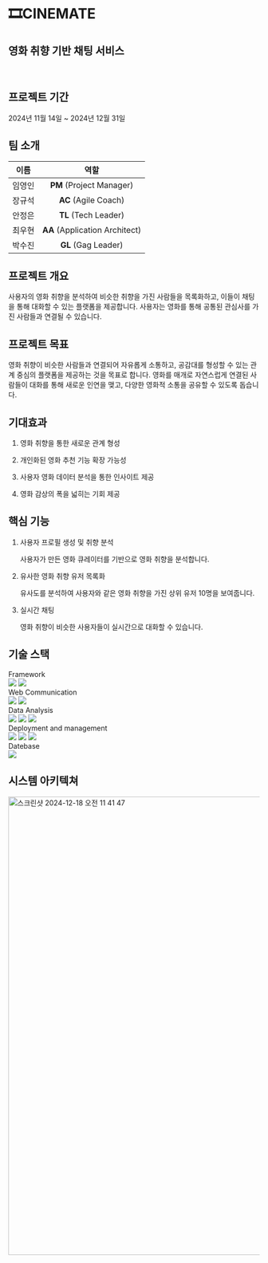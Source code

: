 # 🎞️CINEMATE

## 영화 취향 기반 채팅 서비스
<br>

## 프로젝트 기간
2024년 11월 14일 ~ 2024년 12월 31일


## 팀 소개
| 이름 | 역할 | 
|:------:|:--------:|
| 임영인 | **PM** (Project Manager) |
| 장규석 | **AC** (Agile Coach)|
| 안정은 | **TL** (Tech Leader)|
| 최우현 | **AA** (Application Architect)|
| 박수진 | **GL** (Gag Leader)|


##  프로젝트 개요
사용자의 영화 취향을 분석하여 비슷한 취향을 가진 사람들을 목록화하고, 이들이 채팅을 통해 대화할 수 있는 플랫폼을 제공합니다. 사용자는 영화를 통해 공통된 관심사를 가진 사람들과 연결될 수 있습니다.

## 프로젝트 목표
영화 취향이 비슷한 사람들과 연결되어 자유롭게 소통하고, 공감대를 형성할 수 있는 관계 중심의 플랫폼을 제공하는 것을 목표로 합니다. 영화를 매개로 자연스럽게 연결된 사람들이 대화를 통해 새로운 인연을 맺고, 다양한 영화적 소통을 공유할 수 있도록 돕습니다.

## 기대효과
1. 영화 취향을 통한 새로운 관계 형성

2. 개인화된 영화 추천 기능 확장 가능성

3. 사용자 영화 데이터 분석을 통한 인사이트 제공

4. 영화 감상의 폭을 넓히는 기회 제공



## 핵심 기능
1. 사용자 프로필 생성 및 취향 분석
   
   사용자가 만든 영화 큐레이터를 기반으로 영화 취향을 분석합니다.
  
2. 유사한 영화 취향 유저 목록화

   유사도를 분석하여 사용자와 같은 영화 취향을 가진 상위 유저 10명을 보여줍니다.
   
3. 실시간 채팅

   영화 취향이 비슷한 사용자들이 실시간으로 대화할 수 있습니다.

## 기술 스택
Framework<br>
<img src="https://img.shields.io/badge/Flutter-02569B?style=plastic&logo=Flutter&logoColor=white"> <img src="https://img.shields.io/badge/FastAPI-009688?style=plastic&logo=fastapi&logoColor=white"><br>
Web Communication<br>
<img src="https://img.shields.io/badge/Websocket-black?style=plastic&logo=socket.io&badgeColor=010101"> <img src="https://img.shields.io/badge/Apache Kafka-231F20?style=plastic&logo=apachekafka&logoColor=white"><br>
Data Analysis<br>
<img src="https://img.shields.io/badge/Apache Spark-E25A1C?style=plastic&logo=Apache Spark&logoColor=white"> <img src="https://img.shields.io/badge/Pandas-150458?style=plastic&logo=pandas&logoColor=white"> <img src="https://img.shields.io/badge/Numpy-013243?style=plastic&logo=Numpy&logoColor=white"><br>
Deployment and management<br>
<img src="https://img.shields.io/badge/Amazon EC2-FF9900?style=plastic&logo=Amazon EC2&logoColor=white"> <img src="https://img.shields.io/badge/Docker-2496ED?style=plastic&logo=Docker&logoColor=white"> <img src="https://img.shields.io/badge/Apache Airflow-017CEE?style=plastic&logo=Apache Airflow&logoColor=white"><br>
Datebase<br>
<img src="https://img.shields.io/badge/MongoDB-47
A248?style=plastic&logo=MongoDB&logoColor=white"><br>

## 시스템 아키텍쳐
<img width="920" alt="스크린샷 2024-12-18 오전 11 41 47" src="https://github.com/user-attachments/assets/ce4d938a-1760-4f7a-ab29-122adadf0065" />

